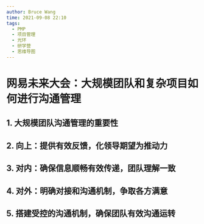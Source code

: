 ```yaml
--- 
author: Bruce Wang
time: 2021-09-08 22:10
tags:
  - PMP
  - 项目管理
  - 光环
  - 研学营
  - 思维导图
---
```


# 网易未来大会：大规模团队和复杂项目如何进行沟通管理

## 1. 大规模团队沟通管理的重要性

## 2. 向上：提供有效反馈，化领导期望为推动力

## 3. 对内：确保信息顺畅有效传递，团队理解一致

## 4. 对外：明确对接和沟通机制，争取各方满意

## 5. 搭建受控的沟通机制，确保团队有效沟通运转